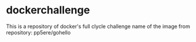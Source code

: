 # dockerchallenge
This is a repository of docker's full clycle challenge
name of the image from repository:
pp5ere/gohello
